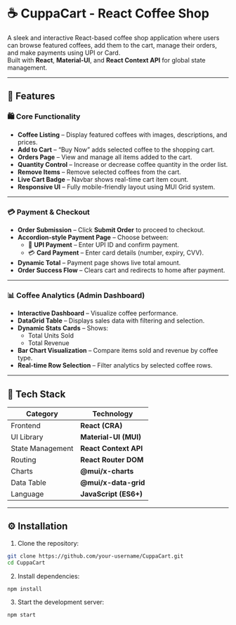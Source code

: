 # ☕ CuppaCart - React Coffee Shop

A sleek and interactive React-based coffee shop application where users can browse featured coffees, add them to the cart, manage their orders, and make payments using UPI or Card.  
Built with **React**, **Material-UI**, and **React Context API** for global state management.

---

## 🚀 Features

### 🛍️ Core Functionality
- **Coffee Listing** – Display featured coffees with images, descriptions, and prices.
- **Add to Cart** – “Buy Now” adds selected coffee to the shopping cart.
- **Orders Page** – View and manage all items added to the cart.
- **Quantity Control** – Increase or decrease coffee quantity in the order list.
- **Remove Items** – Remove selected coffees from the cart.
- **Live Cart Badge** – Navbar shows real-time cart item count.
- **Responsive UI** – Fully mobile-friendly layout using MUI Grid system.

---

### 💳 Payment & Checkout
- **Order Submission** – Click **Submit Order** to proceed to checkout.
- **Accordion-style Payment Page** – Choose between:
  - 💸 **UPI Payment** – Enter UPI ID and confirm payment.
  - 💳 **Card Payment** – Enter card details (number, expiry, CVV).
- **Dynamic Total** – Payment page shows live total amount.
- **Order Success Flow** – Clears cart and redirects to home after payment.

---

### 📊 Coffee Analytics (Admin Dashboard)
- **Interactive Dashboard** – Visualize coffee performance.
- **DataGrid Table** – Displays sales data with filtering and selection.
- **Dynamic Stats Cards** – Shows:
  - Total Units Sold
  - Total Revenue
- **Bar Chart Visualization** – Compare items sold and revenue by coffee type.
- **Real-time Row Selection** – Filter analytics by selected coffee rows.

---

## 🧩 Tech Stack

| Category | Technology |
|-----------|-------------|
| Frontend | **React (CRA)** |
| UI Library | **Material-UI (MUI)** |
| State Management | **React Context API** |
| Routing | **React Router DOM** |
| Charts | **@mui/x-charts** |
| Data Table | **@mui/x-data-grid** |
| Language | **JavaScript (ES6+)** |

---

## ⚙️ Installation

1. Clone the repository:

```bash
git clone https://github.com/your-username/CuppaCart.git
cd CuppaCart

```

2. Install dependencies:

```bash
npm install

```

3. Start the development server:

```bash
npm start
```
